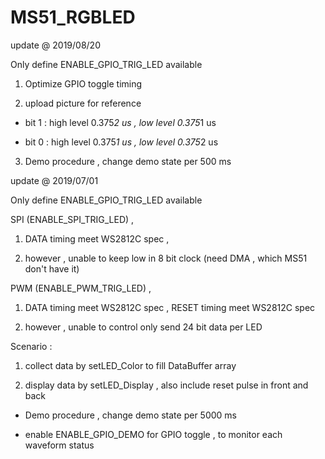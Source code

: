 # MS51_RGBLED

update @ 2019/08/20

Only define ENABLE_GPIO_TRIG_LED available

1. Optimize GPIO toggle timing 

2. upload picture for reference

- bit 1 : high level 0.375*2 us , low level 0.375*1 us

- bit 0 : high level 0.375*1 us , low level 0.375*2 us

3. Demo procedure , change demo state per 500 ms

update @ 2019/07/01

Only define ENABLE_GPIO_TRIG_LED available

SPI (ENABLE_SPI_TRIG_LED) , 

1. DATA timing meet WS2812C spec , 

2. however , unable to keep low in 8 bit clock (need DMA , which MS51 don't have it)

PWM (ENABLE_PWM_TRIG_LED) , 

1. DATA timing meet WS2812C spec , RESET timing meet WS2812C spec

2. however , unable to control only send 24 bit data per LED

Scenario : 

1. collect data by setLED_Color to fill DataBuffer array

2. display data by setLED_Display , also include reset pulse in front and back

- Demo procedure , change demo state per 5000 ms

- enable ENABLE_GPIO_DEMO for GPIO toggle , to monitor each waveform status
